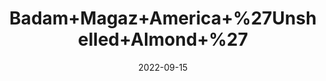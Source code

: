 ---
title: 'Badam+Magaz+America+%27Unshelled+Almond+%27'
date: '2022-09-15' 
metatag: '' 
inventory: '0' 
draft: false 
# meta description 
shortDescripton: ''
description: 'Dry+Fruit'
longdescription: ''
featured: True
# product Price
price: '600.0'
# Product Short Description
shortDescription: ''
productID: 'A20F96C3-092D-ED11-9968-005056B3A416'
type: 'products'
category: 'Dry+Fruit' 
thumnailproduct: 'https://aminsaddiquidawakhana.eralive.net/images/products/A20F96C3-092D-ED11-9968-005056B3A4161.png' 
images:
  - image: 'images/products/A20F96C3-092D-ED11-9968-005056B3A4161.png'  
Variants:
---